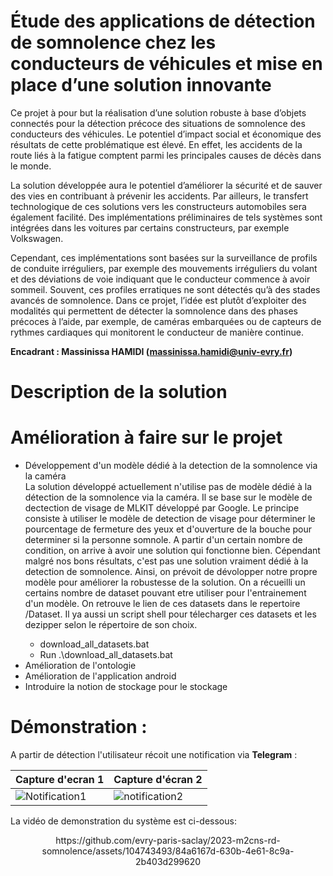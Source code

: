 # Étude des applications de détection de somnolence chez les conducteurs de véhicules et mise en place d’une solution innovante

Ce projet à pour but la réalisation d’une solution robuste à base d’objets connectés pour la détection précoce des situations de somnolence des conducteurs des véhicules. 
Le potentiel d’impact social et économique des résultats de cette problématique est élevé. En effet, les accidents de la route liés à la fatigue comptent parmi les principales causes de décès dans le monde.

La solution développée aura le potentiel d’améliorer la sécurité et de sauver des vies en contribuant à prévenir les accidents. Par ailleurs, le transfert technologique de ces solutions vers les constructeurs automobiles sera également facilité. Des implémentations préliminaires de tels systèmes sont intégrées dans les voitures par certains constructeurs, par exemple Volkswagen.

Cependant, ces implémentations sont basées sur la surveillance de profils de conduite irréguliers, par exemple des mouvements irréguliers du volant et des déviations de voie indiquant que le conducteur commence à avoir sommeil. Souvent, ces profiles erratiques ne sont détectés qu’à des stades avancés de somnolence. Dans ce projet, l’idée est plutôt d’exploiter des modalités qui permettent de détecter la somnolence dans des phases précoces à l’aide, par exemple, de caméras embarquées ou de capteurs de rythmes cardiaques qui monitorent le conducteur de manière continue.

<b> Encadrant : Massinissa HAMIDI (massinissa.hamidi@univ-evry.fr) </b>

# Description de la solution




# Amélioration à faire sur le projet

<ul>
  
  <li>Développement d'un modèle dédié à la detection de la somnolence via la caméra </li>
  La solution développé actuellement n'utilise pas de modèle dédié à la détection de la somnolence via la caméra. Il se base sur le modèle de dectection de visage de MLKIT développé par Google.
  Le principe consiste à utiliser le modèle de detection de visage pour déterminer le pourcentage de fermeture des yeux et d'ouverture de la bouche pour determiner si la personne somnole. A partir d'un certain nombre de condition, on arrive à avoir une solution qui fonctionne bien. Cépendant malgré nos bons résultats, c'est pas une solution vraiment dédié à la detection de somnolence. Ainsi, on prévoit de dévolopper notre propre modèle pour améliorer la robustesse de la solution. On a récueilli un certains nombre de dataset pouvant etre utiliser pour l'entrainement d'un modèle. On retrouve le lien de ces datasets dans le repertoire /Dataset. Il ya aussi un script shell pour télecharger ces datasets et les dezipper selon le répertoire de son choix. 

<ul>
  
<li>download_all_datasets.bat</li>

<li> Run .\download_all_datasets.bat</li>

</ul>

  <li>Amélioration de l'ontologie</li>

  <li>Amélioration de l'application android</li>

  <li>Introduire la notion de stockage pour le stockage</li>

</ul>





# Démonstration :



A partir de détection l'utilisateur récoit une notification via <b>Telegram</b> :

| Capture d'ecran 1                            | Capture d'écran  2                        |
| ----------------------------------- | ----------------------------------- |
| ![Notification1](link2) | ![notification2](link) |

La vidéo de demonstration du système est ci-dessous:


<p align="center" width="100%">
https://github.com/evry-paris-saclay/2023-m2cns-rd-somnolence/assets/104743493/84a6167d-630b-4e61-8c9a-2b403d299620
</p>




